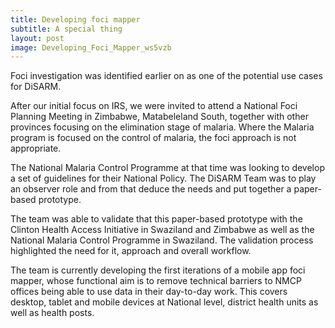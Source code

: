 ```yaml
---
title: Developing foci mapper
subtitle: A special thing
layout: post
image: Developing_Foci_Mapper_ws5vzb
---
```


Foci investigation was identified earlier on as one of the potential use cases for DiSARM.

After our initial focus on IRS, we were invited to attend a National Foci Planning Meeting in Zimbabwe, Matabeleland South, together with other provinces focusing on the elimination stage of malaria. Where the Malaria program is focused on the control of malaria, the foci approach is not appropriate.

The National Malaria Control Programme at that time was looking to develop a set of guidelines for their National Policy. The DiSARM Team was to play an observer role and from that deduce the needs and put together a paper-based prototype.

The team was able to validate that this paper-based prototype with the Clinton Health Access Initiative in Swaziland and Zimbabwe as well as the National Malaria Control Programme in Swaziland. The validation process highlighted the need for it, approach and overall workflow.

The team is currently developing the first iterations of a mobile app foci mapper, whose functional aim is to remove technical barriers to NMCP offices being able to use data in their day-to-day work. This covers desktop, tablet and mobile devices at National level, district health units as well as health posts.